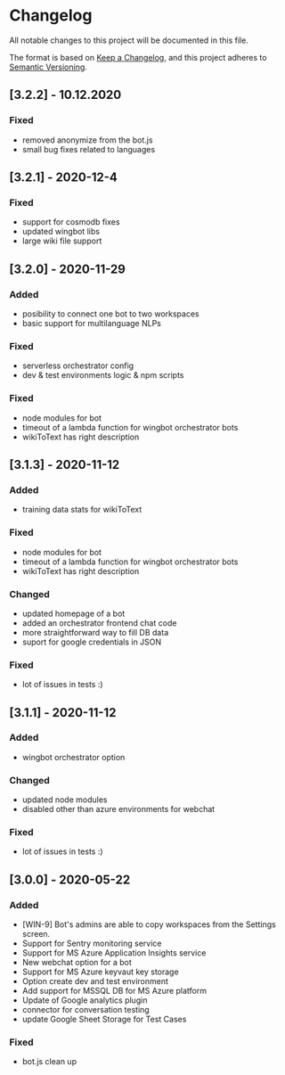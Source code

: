 # Changelog
All notable changes to this project will be documented in this file.

The format is based on [Keep a Changelog](https://keepachangelog.com/en/1.0.0/),
and this project adheres to [Semantic Versioning](https://semver.org/spec/v2.0.0.html).

## [3.2.2] - 10.12.2020
### Fixed
- removed anonymize from the bot.js
- small bug fixes related to languages
## [3.2.1] - 2020-12-4
### Fixed
- support for cosmodb fixes
- updated wingbot libs
- large wiki file support

## [3.2.0] - 2020-11-29

### Added
- posibility to connect one bot to two workspaces
- basic support for multilanguage NLPs

### Fixed
- serverless orchestrator config
- dev & test environments logic & npm scripts

### Fixed
- node modules for bot
- timeout of a lambda function for wingbot orchestrator bots
- wikiToText has right description


## [3.1.3] - 2020-11-12

### Added
- training data stats for wikiToText
### Fixed
- node modules for bot
- timeout of a lambda function for wingbot orchestrator bots
- wikiToText has right description

### Changed
- updated homepage of a bot
- added an orchestrator frontend chat code
- more straightforward way to fill DB data
- suport for google credentials in JSON

### Fixed
- lot of issues in tests :)

## [3.1.1] - 2020-11-12

### Added
- wingbot orchestrator option

### Changed
- updated node modules
- disabled other than azure environments for webchat

### Fixed
- lot of issues in tests :)

## [3.0.0] - 2020-05-22
### Added
- [WIN-9] Bot's admins are able to copy workspaces from the Settings screen.
- Support for Sentry monitoring service
- Support for MS Azure Application Insights service
- New webchat option for a bot
- Support for MS Azure keyvaut key storage
- Option create dev and test environment
- Add support for MSSQL DB for MS Azure platform
- Update of Google analytics plugin
- connector for conversation testing
- update Google Sheet Storage for Test Cases

### Fixed
- bot.js clean up